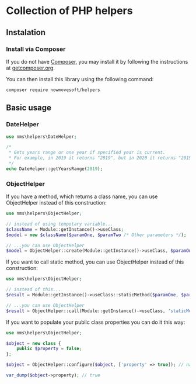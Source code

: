 # Collection of PHP helpers

## Instalation

### Install via Composer

If you do not have [Composer](http://getcomposer.org/), you may install it by following the instructions
at [getcomposer.org](http://getcomposer.org/doc/00-intro.md#installation-nix).

You can then install this library using the following command:

~~~
composer require nowmovesoft/helpers
~~~

## Basic usage

### DateHelper

```php
use nms\helpers\DateHelper;

/*
 * Gets years range or one year if specified year is current.
 * For example, in 2019 it returns "2019", but in 2020 it returns "2019-2020"
 */
echo DateHelper::getYearsRange(2019);
```

### ObjectHelper

If you have a method, which returns a class name, you can use ObjectHelper instead of this construction:

```php
use nms\helpers\ObjectHelper;

// instead of using tempotary variable...
$className = Module::getInstance()->useClass;
$model = new $className($paramOne, $paramTwo /* Other parameters */);

// ...you can use ObjectHelper
$model = ObjectHelper::create(Module::getInstance()->useClass, $paramOne, $paramTwo /* Other parameters */);
```

If you want to call static method, you can use ObjectHelper instead of this construction:

```php
use nms\helpers\ObjectHelper;

// instead of this...
$result = Module::getInstance()->useClass::staticMethod($paramOne, $paramTwo /* Other parameters */);

// ...you can use ObjectHelper
$result = ObjectHelper::call(Module::getInstance()->useClass, 'staticMethod', $paramOne, $paramTwo /* Other parameters */);
```

If you want to populate your public class properties you can do it this way:

```php
use nms\helpers\ObjectHelper;

$object = new class {
    public $property = false;
};

$object = ObjectHelper::configure($object, ['property' => true]); // name-value pairs

var_dump($object->property); // true
```
